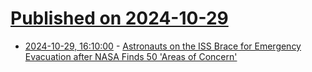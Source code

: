 # [Published on 2024-10-29](index.md)

* [2024-10-29, 16:10:00](https://soylentnews.org/article.pl?sid=24/10/29/164202&from=rss) - [Astronauts on the ISS Brace for Emergency Evacuation after NASA Finds 50 'Areas of Concern'](https://soylentnews.org/article.pl?sid=24/10/29/164202&from=rss)

